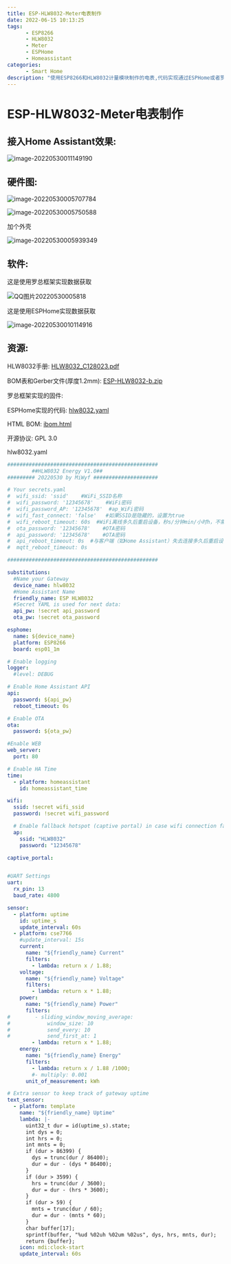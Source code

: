 ```yaml
---
title: ESP-HLW8032-Meter电表制作
date: 2022-06-15 10:13:25
tags:
      - ESP8266
      - HLW8032
      - Meter
      - ESPHome
      - Homeassistant
categories:
      - Smart Home
description: "使用ESP8266和HLW8032计量模块制作的电表,代码实现通过ESPHome或者罗总框架,然后接入Home Assistant来展示数据,可以检测电压、电流、功率、用电量、功率因数、频率、CO2排量等"
---
```


# ESP-HLW8032-Meter电表制作

## 接入Home Assistant效果:

![image-20220530011149190](esp-hlw8032-meter/image-20220530011149190.png)



## 硬件图:

![image-20220530005707784](esp-hlw8032-meter/image-20220530005707784.png)

![image-20220530005750588](esp-hlw8032-meter/image-20220530005750588.png)

加个外壳

![image-20220530005939349](esp-hlw8032-meter/image-20220530005939349.png)

## 软件:

这是使用罗总框架实现数据获取

![QQ图片20220530005818](esp-hlw8032-meter/image-20220530010114917.png)

这是使用ESPHome实现数据获取

![image-20220530010114916](esp-hlw8032-meter/image-20220530010114916.png)



## 资源:

HLW8032手册: [HLW8032_C128023.pdf](HLW8032_C128023.pdf)

BOM表和Gerber文件(厚度1.2mm):  [ESP-HLW8032-b.zip](ESP-HLW8032-b.zip)

罗总框架实现的固件:  

ESPHome实现的代码:  [hlw8032.yaml](hlw8032.yaml)

HTML BOM: [ibom.html](ibom.html)

开源协议: GPL 3.0

hlw8032.yaml

```yaml
#################################################
        ##HLW8032 Energy V1.0##
######### 20220530 by MiWyf #####################

# Your secrets.yaml
#  wifi_ssid: 'ssid'    #WiFi_SSID名称
#  wifi_password: '12345678'    #WiFi密码
#  wifi_password_AP: '12345678'  #ap_WiFi密码
#  wifi_fast_connect: 'false'   #如果SSID是隐藏的，设置为true
#  wifi_reboot_timeout: 60s  #WiFi离线多久后重启设备，秒s/分钟min/小时h，不需要此功能设置为0s
#  ota_password: '12345678'    #OTA密码
#  api_password: '12345678'    #OTA密码
#  api_reboot_timeout: 0s  #与客户端（如Home Assistant）失去连接多久后重启设备，秒s/分钟min/小时h，不需要此功能设置为0s
#  mqtt_reboot_timeout: 0s

#################################################

substitutions:
  #Name your Gateway
  device_name: hlw8032
  #Home Assistant Name
  friendly_name: ESP HLW8032
  #Secret YAML is used for next data:
  api_pw: !secret api_password
  ota_pw: !secret ota_password

esphome:
  name: ${device_name}
  platform: ESP8266
  board: esp01_1m

# Enable logging
logger:
  #level: DEBUG

# Enable Home Assistant API
api:
  password: ${api_pw}
  reboot_timeout: 0s

# Enable OTA
ota:
  password: ${ota_pw}

#Enable WEB
web_server:
  port: 80

# Enable HA Time
time:
  - platform: homeassistant
    id: homeassistant_time

wifi:
  ssid: !secret wifi_ssid
  password: !secret wifi_password

  # Enable fallback hotspot (captive portal) in case wifi connection fails
  ap:
    ssid: "HLW8032"
    password: "12345678"

captive_portal:


#UART Settings
uart:
  rx_pin: 13
  baud_rate: 4800

sensor:
  - platform: uptime
    id: uptime_s
    update_interval: 60s
  - platform: cse7766
    #update_interval: 15s
    current:
      name: "${friendly_name} Current"
      filters:
        - lambda: return x / 1.88;
    voltage:
      name: "${friendly_name} Voltage"
      filters:
        - lambda: return x * 1.88;
    power:
      name: "${friendly_name} Power"
      filters:
#        - sliding_window_moving_average:
#            window_size: 10
#            send_every: 10
#            send_first_at: 1
        - lambda: return x * 1.88;
    energy:
      name: "${friendly_name} Energy"
      filters:
        - lambda: return x / 1.88 /1000;
        #- multiply: 0.001
      unit_of_measurement: kWh

# Extra sensor to keep track of gateway uptime
text_sensor:
  - platform: template
    name: "${friendly_name} Uptime"
    lambda: |-
      uint32_t dur = id(uptime_s).state;
      int dys = 0;
      int hrs = 0;
      int mnts = 0;
      if (dur > 86399) {
        dys = trunc(dur / 86400);
        dur = dur - (dys * 86400);
      }
      if (dur > 3599) {
        hrs = trunc(dur / 3600);
        dur = dur - (hrs * 3600);
      }
      if (dur > 59) {
        mnts = trunc(dur / 60);
        dur = dur - (mnts * 60);
      }
      char buffer[17];
      sprintf(buffer, "%ud %02uh %02um %02us", dys, hrs, mnts, dur);
      return {buffer};
    icon: mdi:clock-start
    update_interval: 60s
```





